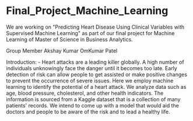 # Final_Project_Machine_Learning
We are working on "Predicting Heart Disease Using Clinical Variables with Supervised Machine Learning" as part of our final project for Machine Learning of Master of Science in Business Analytics.

Group Member
Akshay Kumar 
OmKumar Patel

Introduction: -
Heart attacks are a leading killer globally. A high number of individuals unknowingly face the danger until it becomes too late. Early detection of risk can allow people to get assisted or make positive changes to prevent the occurrence of severe issues. Here we employ machine learning to identify the potential of a heart attack. We analyze data such as age, blood pressure, cholesterol, and other health indicators. The information is sourced from a Kaggle dataset that is a collection of many patients' records. We intend to come up with a model that would aid the doctors and people to be aware of the risk and to lead a healthy life.

